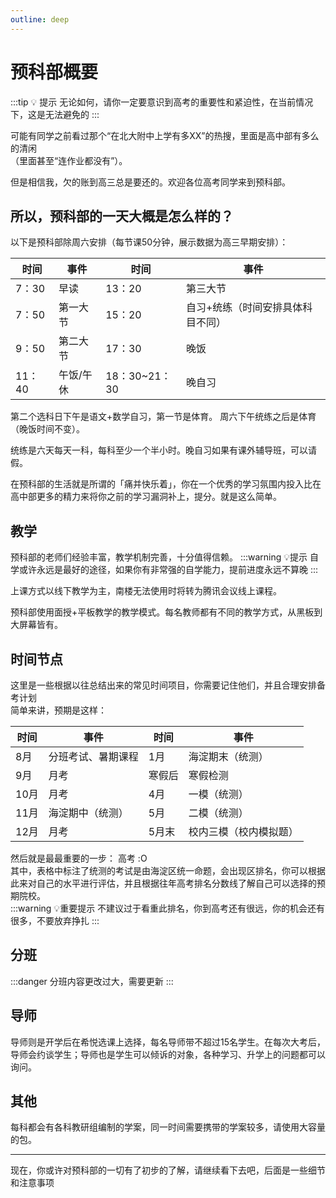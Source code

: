 ```yaml
---
outline: deep
---
```

# 预科部概要

:::tip 💡 提示
无论如何，请你一定要意识到高考的重要性和紧迫性，在当前情况下，这是无法避免的
:::

可能有同学之前看过那个“在北大附中上学有多XX”的热搜，里面是高中部有多么的清闲  
（里面甚至“连作业都没有”）。

但是相信我，欠的账到高三总是要还的。欢迎各位高考同学来到预科部。

## 所以，预科部的一天大概是怎么样的？

以下是预科部除周六安排（每节课50分钟，展示数据为高三早期安排）：

|时间|事件|时间|事件|
|-|-|-|-|
|7：30|早读|13：20|第三大节|
|7：50|第一大节|15：20|自习+统练（时间安排具体科目不同）|
|9：50|第二大节|17：30|晚饭|
|11：40|午饭/午休|18：30~21：30|晚自习|

第二个选科日下午是语文+数学自习，第一节是体育。 周六下午统练之后是体育（晚饭时间不变）。

统练是六天每天一科，每科至少一个半小时。晚自习如果有课外辅导班，可以请假。

在预科部的生活就是所谓的「痛并快乐着」，你在一个优秀的学习氛围内投入比在高中部更多的精力来将你之前的学习漏洞补上，提分。就是这么简单。

## 教学
预科部的老师们经验丰富，教学机制完善，十分值得信赖。
:::warning 💡提示
自学或许永远是最好的途径，如果你有非常强的自学能力，提前进度永远不算晚
:::

上课方式以线下教学为主，南楼无法使用时将转为腾讯会议线上课程。

预科部使用面授+平板教学的教学模式。每名教师都有不同的教学方式，从黑板到大屏幕皆有。
## 时间节点
这里是一些根据以往总结出来的常见时间项目，你需要记住他们，并且合理安排备考计划  
简单来讲，预期是这样：

|时间|事件|时间|事件|
|-|-|-|-|
|8月    |分班考试、暑期课程 |1月    |海淀期末（统测）|
|9月    |月考               |寒假后 |寒假检测|
|10月   |月考               |4月    |一模（统测）|
|11月   |海淀期中（统测）   |5月    |二模（统测）|
|12月   |月考               |5月末  |校内三模（校内模拟题）|

然后就是最最重要的一步： 高考 :O  
其中，表格中标注了统测的考试是由海淀区统一命题，会出现区排名，你可以根据此来对自己的水平进行评估，并且根据往年高考排名分数线了解自己可以选择的预期院校。  
:::warning 💡重要提示
不建议过于看重此排名，你到高考还有很远，你的机会还有很多，不要放弃挣扎
:::

## 分班
:::danger
分班内容更改过大，需要更新
:::
## 导师
导师则是开学后在希悦选课上选择，每名导师带不超过15名学生。在每次大考后，导师会约谈学生；导师也是学生可以倾诉的对象，各种学习、升学上的问题都可以询问。
## 其他
每科都会有各科教研组编制的学案，同一时间需要携带的学案较多，请使用大容量的包。

---
现在，你或许对预科部的一切有了初步的了解，请继续看下去吧，后面是一些细节和注意事项